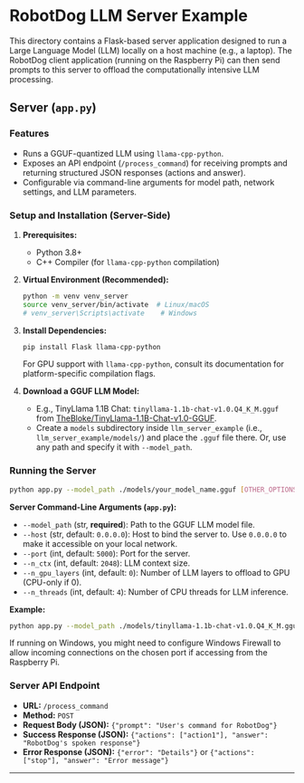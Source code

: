 # RobotDog LLM Server Example

This directory contains a Flask-based server application designed to run a Large Language Model (LLM) locally on a host machine (e.g., a laptop). The RobotDog client application (running on the Raspberry Pi) can then send prompts to this server to offload the computationally intensive LLM processing.

## Server (`app.py`)

### Features

*   Runs a GGUF-quantized LLM using `llama-cpp-python`.
*   Exposes an API endpoint (`/process_command`) for receiving prompts and returning structured JSON responses (actions and answer).
*   Configurable via command-line arguments for model path, network settings, and LLM parameters.

### Setup and Installation (Server-Side)

1.  **Prerequisites:**
    *   Python 3.8+
    *   C++ Compiler (for `llama-cpp-python` compilation)

2.  **Virtual Environment (Recommended):**
    ```bash
    python -m venv venv_server
    source venv_server/bin/activate  # Linux/macOS
    # venv_server\Scripts\activate    # Windows
    ```

3.  **Install Dependencies:**
    ```bash
    pip install Flask llama-cpp-python
    ```
    For GPU support with `llama-cpp-python`, consult its documentation for platform-specific compilation flags.

4.  **Download a GGUF LLM Model:**
    *   E.g., TinyLlama 1.1B Chat: `tinyllama-1.1b-chat-v1.0.Q4_K_M.gguf` from [TheBloke/TinyLlama-1.1B-Chat-v1.0-GGUF](https://huggingface.co/TheBloke/TinyLlama-1.1B-Chat-v1.0-GGUF).
    *   Create a `models` subdirectory inside `llm_server_example` (i.e., `llm_server_example/models/`) and place the `.gguf` file there. Or, use any path and specify it with `--model_path`.

### Running the Server

```bash
python app.py --model_path ./models/your_model_name.gguf [OTHER_OPTIONS]
```

**Server Command-Line Arguments (`app.py`):**

*   `--model_path` (str, **required**): Path to the GGUF LLM model file.
*   `--host` (str, default: `0.0.0.0`): Host to bind the server to. Use `0.0.0.0` to make it accessible on your local network.
*   `--port` (int, default: `5000`): Port for the server.
*   `--n_ctx` (int, default: `2048`): LLM context size.
*   `--n_gpu_layers` (int, default: `0`): Number of LLM layers to offload to GPU (CPU-only if 0).
*   `--n_threads` (int, default: `4`): Number of CPU threads for LLM inference.

**Example:**
```bash
python app.py --model_path ./models/tinyllama-1.1b-chat-v1.0.Q4_K_M.gguf --port 5001
```

If running on Windows, you might need to configure Windows Firewall to allow incoming connections on the chosen port if accessing from the Raspberry Pi.

### Server API Endpoint

*   **URL:** `/process_command`
*   **Method:** `POST`
*   **Request Body (JSON):** `{"prompt": "User's command for RobotDog"}`
*   **Success Response (JSON):** `{"actions": ["action1"], "answer": "RobotDog's spoken response"}`
*   **Error Response (JSON):** `{"error": "Details"}` or `{"actions": ["stop"], "answer": "Error message"}`

---
```
